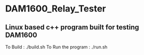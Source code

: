 # DAM1600_Relay_Tester

## Linux based c++ program built for testing DAM1600



To Build : ./build.sh
To Run the program : ./run.sh
